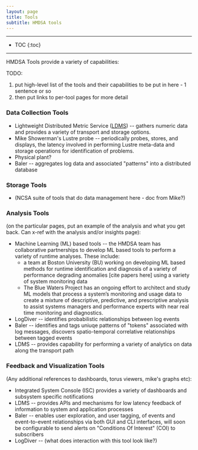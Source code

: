 ```yaml
---
layout: page
title: Tools
subtitle: HMDSA tools
---
```


------
* TOC 
{:toc} 
------

HMDSA Tools provide a variety of capabilities:

TODO: 
1) put high-level list of the tools and their capabilities to be put in here - 1 sentence or so
2) then put links to per-tool pages for more detail


### Data Collection Tools ###
* Lightweight Distributed Metric Service ([LDMS](./ldms.md)) -- gathers numeric data and provides a variety of transport and storage options.
* Mike Showerman's Lustre probe -- periodically probes, stores, and displays, the latency involved in performing Lustre meta-data and storage operations for identification of problems.
* Physical plant?
* Baler -- aggregates log data and associated "patterns" into a distributed database 

### Storage Tools ###
* (NCSA suite of tools that do data management here - doc from Mike?)

### Analysis Tools ###
(on the particular pages, put an example of the analysis and what you get back. Can x-ref with the analysis and/or insights page):
* Machine Learning (ML) based tools -- the HMDSA team has collaborative partnerships to develop ML based tools to perform a variety of runtime analyses. These include:
  * a team at Boston University (BU) working on developing ML based methods for runtime identification and diagnosis of a variety of performance degrading anomalies [cite papers here] using a variety of system monitoring data
  * The Blue Waters Project has an ongoing effort to architect and study ML models that process a system’s monitoring and usage data to create a mixture of descriptive, predictive, and prescriptive analysis to assist systems managers and performance experts with near real time monitoring and diagnostics.
* LogDiver -- identifies probabilistic relationships between log events
* Baler -- identifies and tags uniuqe patterns of "tokens" associated with log messages, discovers spatio-temporal correlative relationships between tagged events
* LDMS -- provides capability for performing a variety of analytics on data along the transport path

### Feedback and Visualization Tools ###
(Any additional references to dashboards, torus viewers, mike's graphs etc):
* Integrated System Console (ISC) provides a variety of dashboards and subsystem specific notifications
* LDMS -- provides APIs and mechanisms for low latency feedback of information to system and application processes
* Baler -- enables user exploration, and user tagging, of events and event-to-event relationships via both GUI and CLI interfaces, will soon be configurable to send alerts on "Conditions Of Interest" (COI) to subscribers
* LogDiver -- (what does interaction with this tool look like?)
  
